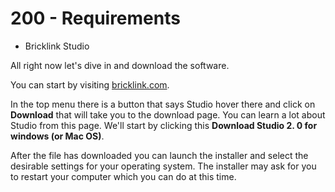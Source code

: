 # 200 - Requirements

- Bricklink Studio

All right now let's dive in and download the software. 

You can start by visiting [bricklink.com](https://bricklink.com). 

In the top menu there is a button that says Studio hover there and click on **Download** that will take you to the download page. You can learn a lot about Studio from this page. We'll start by clicking this **Download Studio 2.
0 for windows (or Mac OS)**. 

After the file has downloaded you can launch the installer and select the desirable settings for your operating system. The installer may ask for you to restart your computer which you can do at this time.

